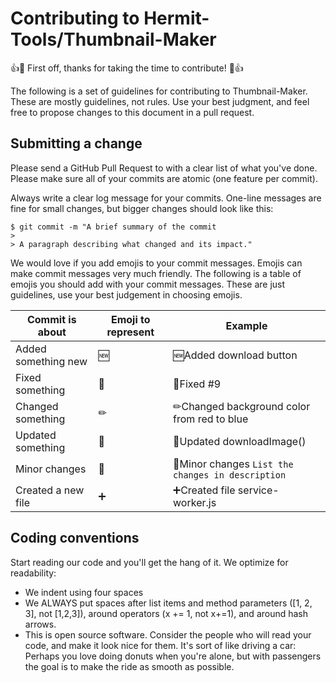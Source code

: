 # Contributing to Hermit-Tools/Thumbnail-Maker
👍🎉 First off, thanks for taking the time to contribute! 🎉👍

The following is a set of guidelines for contributing to Thumbnail-Maker. These are mostly guidelines, not rules. Use your best judgment, and feel free to propose changes to this document in a pull request.

## Submitting a change
Please send a GitHub Pull Request to with a clear list of what you've done. Please make sure all of your commits are atomic (one feature per commit).

Always write a clear log message for your commits. One-line messages are fine for small changes, but bigger changes should look like this:
```
$ git commit -m "A brief summary of the commit
> 
> A paragraph describing what changed and its impact."
```
We would love if you add emojis to your commit messages. Emojis can make commit messages very much friendly. The following is a table of emojis you should add with your commit messages. These are just guidelines, use your best judgement in choosing emojis.

Commit is about | Emoji to represent | Example
--- | --- | ---
Added something new | 🆕 | 🆕Added download button
Fixed something | 🔧 | 🔧Fixed #9
Changed something | ✏ | ✏Changed background color from red to blue
Updated something | 🔼 | 🔼Updated downloadImage()
Minor changes | 🦠 | 🦠Minor changes `List the changes in description`
Created a new file | ➕ | ➕Created file service-worker.js

## Coding conventions
Start reading our code and you'll get the hang of it. We optimize for readability:

- We indent using four spaces
- We ALWAYS put spaces after list items and method parameters ([1, 2, 3], not [1,2,3]), around operators (x += 1, not x+=1), and around hash arrows.
- This is open source software. Consider the people who will read your code, and make it look nice for them. It's sort of like driving a car: Perhaps you love doing donuts when you're alone, but with passengers the goal is to make the ride as smooth as possible.
